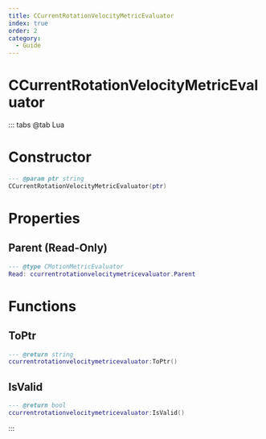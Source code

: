 ```yaml
---
title: CCurrentRotationVelocityMetricEvaluator
index: true
order: 2
category:
  - Guide
---
```


# CCurrentRotationVelocityMetricEvaluator

::: tabs
@tab Lua
# Constructor
```lua
--- @param ptr string
CCurrentRotationVelocityMetricEvaluator(ptr)
```
# Properties
## Parent (Read-Only)
```lua
--- @type CMotionMetricEvaluator
Read: ccurrentrotationvelocitymetricevaluator.Parent
```
# Functions
## ToPtr
```lua
--- @return string
ccurrentrotationvelocitymetricevaluator:ToPtr()
```
## IsValid
```lua
--- @return bool
ccurrentrotationvelocitymetricevaluator:IsValid()
```

:::